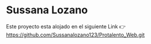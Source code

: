 # Sussana Lozano

Este proyecto esta alojado en el siguiente Link 👉 https://github.com/Sussanalozano123/Protalento_Web.git 
